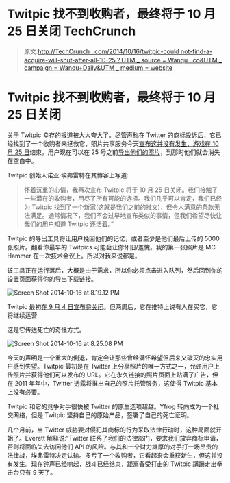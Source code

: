 # Twitpic 找不到收购者，最终将于 10 月 25 日关闭 TechCrunch

> 原文:[http://TechCrunch . com/2014/10/16/twitpic-could not-find-a-acquire-will-shut-after-all-10-25？UTM _ source = Wanqu . co&UTM _ campaign = Wanqu+Daily&UTM _ medium = website](http://techcrunch.com/2014/10/16/twitpic-couldnt-find-an-acquirer-will-shut-down-after-all-on-oct-25th?utm_source=wanqu.co&utm_campaign=Wanqu+Daily&utm_medium=website)



# Twitpic 找不到收购者，最终将于 10 月 25 日关闭



关于 Twitpic 幸存的报道被大大夸大了。[尽管声称](https://twitter.com/TwitPic/status/512705809696837632)在 Twitter 的商标投诉后，它已经找到了一个收购者来拯救它，照片共享服务今天[宣布这并没有发生，游戏在 10 月 25 日](http://blog.twitpic.com/2014/09/twitpic-is-shutting-down/)结束。用户现在可以在 25 号之前[导出他们的照片](http://twitpic.com/account/settings)，到那时他们就会消失在空白中。

Twitpic 创始人诺亚·埃弗雷特在其博客上写道:

> 怀着沉重的心情，我再次宣布 Twitpic 将于 10 月 25 日关闭。我们接触了一些潜在的收购者，用尽了所有可能的选择。我们几乎可以肯定，我们已经为 Twitpic 找到了一个新家(这就是我们之前的推文)，但令人满意的条款无法满足。通常情况下，我们不会过早地宣布类似的事情，但我们希望尽快让我们的用户知道 Twitpic 还活着。”

Twitpic 的导出工具将让用户挽回他们的记忆，或者至少是他们最后上传的 5000 张照片。翻看你最早的 Twitpics 可能会让你怀旧/羞愧。我的第一张照片是 MC Hammer 在一次技术会议上。所以对我来说都是。

该工具正在运行落后，大概是由于需求，所以你必须点击进入队列，然后回到你的设置页面获得你的导出下载链接。

![Screen Shot 2014-10-16 at 8.19.12 PM](../Images/57ba4c243cc598a32b93779dc1408e8c.png)

Twitpic 最初[在 9 月 4 日宣布将关闭](https://beta.techcrunch.com/2014/09/04/twitpic-to-shut-down-on-september-25th-following-legal-demands-from-twitter/)。但两周后，它在推特上说有人在买它，它将继续运营

这是它传达死亡的奇怪方式。

![Screen Shot 2014-10-16 at 8.25.08 PM](../Images/1e100293ab6d9d0e0d8cd47c8b7598ba.png)

今天的声明是一个重大的倒退，肯定会让那些曾经满怀希望但后来又破灭的忠实用户感到失望。Twitpic 最初是在 Twitter 上分享照片的唯一方式之一，允许用户上传照片并获得他们可以发布的 URL。它在永久链接的照片页面上贴满了广告，但在 2011 年年中，Twitter 透露将推出自己的照片托管服务，这使得 Twitpic 基本上没有必要。

Twitpic 和它的竞争对手很快被 Twitter 的原生选项超越。Yfrog 转向成为一个社交网络，但是 Twitpic 坚持自己的原始产品，签署了自己的死亡证明。

几个月前，当 Twitter 威胁要对侵犯其商标的行为采取法律行动时，这种局面就开始了。Everett 解释说:“Twitter 联系了我们的法律部门，要求我们放弃商标申请，否则将面临失去访问他们 API 的风险。与其和一个财力雄厚的对手打一场昂贵的法律战，埃弗雷特决定认输。多亏了一个收购者，它看起来会重获新生，但这并没有发生。现在钟声已经响起，战斗已经结束，距离备受打击的 Twitpic 蹒跚走出拳击台只有 9 天了。